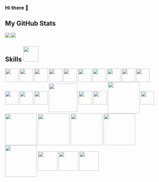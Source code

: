 ### Hi there 👋

<h2> My GitHub Stats <img src='https://rapidapi.com/blog/wp-content/uploads/2017/01/octocat-768x576.gif' width='25px' height="15px"> </h2>


<a href="https://github.com/panditrahulsharma/apache-airflow">
<img align="left" src="https://github-readme-stats.vercel.app/api?username=panditrahulsharma&count_private=true&show_icons=true&theme=synthwave" />
</a>
<a href="https://github.com/panditrahulsharma/apache-airflow">
<img align="center" src="https://github-readme-stats.vercel.app/api/top-langs/?username=panditrahulsharma&theme=synthwave" />
</a>

<h2> Skills <img src = "https://media2.giphy.com/media/QssGEmpkyEOhBCb7e1/giphy.gif?cid=ecf05e47a0n3gi1bfqntqmob8g9aid1oyj2wr3ds3mg700bl&rid=giphy.gif" width = 50px> </h2>
<p>
<img width ='44px' align='center' src ='https://raw.githubusercontent.com/rahulbanerjee26/githubAboutMeGenerator/main/icons/python.svg'>
<img width ='44px' align='center' src ='https://raw.githubusercontent.com/rahulbanerjee26/githubAboutMeGenerator/main/icons/azure.svg'>
<img width ='44px' align='center' src ='https://raw.githubusercontent.com/rahulbanerjee26/githubAboutMeGenerator/main/icons/aws.svg'>
<img width ='44px' align='center' src ='https://raw.githubusercontent.com/rahulbanerjee26/githubAboutMeGenerator/main/icons/gcp.svg'>
  <img width ='44px' align='center' src ='https://upload.wikimedia.org/wikipedia/commons/c/cf/New_Power_BI_Logo.svg'>
  <img width ='44px' align='center' src ='https://raw.githubusercontent.com/rahulbanerjee26/githubAboutMeGenerator/main/icons/postman.svg'>
<img width ='44px' align='center' src ='https://raw.githubusercontent.com/rahulbanerjee26/githubAboutMeGenerator/main/icons/javascript.svg'>
<img width ='44px' align='center' src ='https://raw.githubusercontent.com/rahulbanerjee26/githubAboutMeGenerator/main/icons/scikit.svg'>
<img width ='44px' align='center' src ='https://raw.githubusercontent.com/rahulbanerjee26/githubAboutMeGenerator/main/icons/postgresql.svg'>
  <img width ='44px' align='center' src ='https://raw.githubusercontent.com/rahulbanerjee26/githubAboutMeGenerator/main/icons/mongodb.svg'>
<img width ='44px' align='center' src ='https://raw.githubusercontent.com/rahulbanerjee26/githubAboutMeGenerator/main/icons/mysql.svg'>
<img width ='44px' align='center' src ='https://raw.githubusercontent.com/rahulbanerjee26/githubAboutMeGenerator/main/icons/django.svg'>
<img width ='44px' align='center' src ='https://raw.githubusercontent.com/rahulbanerjee26/githubAboutMeGenerator/main/icons/flask.svg'>
<img width ='94px' align='center' src ='https://spark.apache.org/images/AirflowLogo.png'>
<img width ='44px' align='center' src ='https://upload.wikimedia.org/wikipedia/commons/thumb/f/f3/Apache_Spark_logo.svg/1280px-Apache_Spark_logo.svg.png'>
<img width ='44px' align='center' src ='https://selenium-python.readthedocs.io/_static/logo.png'>
<img width ='104px' align='center' src ='https://upload.wikimedia.org/wikipedia/commons/thumb/6/63/Databricks_Logo.png/220px-Databricks_Logo.png'>
<img width ='44px' align='center' src ='https://media-exp1.licdn.com/dms/image/C560BAQGGtjRTUZWBbA/company-logo_200_200/0/1601307683892?e=2159024400&v=beta&t=ii3VobqVjfMrCyh_j--9jr6wksY5JBRSAMYbuKznIlE'>
<img width ='104px' align='center' src ='https://mpng.subpng.com/20181107/gf/kisspng-amazon-com-amazon-redshift-amazon-web-services-dat-5be382c7b24ec6.5023994315416368077304.jpg'>
<img width ='104px' align='center' src ='https://spark.apache.org/images/Elasticsearch.png'>
<img width ='104px' align='center' src ='https://spark.apache.org/images/kafka.png'>
<img width ='104px' align='center' src ='https://spark.apache.org/images/delta-lake-logo.png'>
<img width ='104px' align='center' src ='https://spark.apache.org/images/dbt.png'>
<img width ='64px' align='center' src ='https://docs.celeryproject.org/en/stable/_static/celery_512.png'>
<img width ='64px' align='center' src ='https://secrethub.io/img/gitlab-ci.png'>
  <img width ='64px' align='center' src ='https://pbs.twimg.com/profile_images/1273307847103635465/lfVWBmiW_400x400.png'>
  
  

  <br>
</p>
<!--
**panditrahulsharma/panditrahulsharma** is a ✨ _special_ ✨ repository because its `README.md` (this file) appears on your GitHub profile.

Here are some ideas to get you started:

- 🔭 I’m currently working on ...
- 🌱 I’m currently learning ...
- 👯 I’m looking to collaborate on ...
- 🤔 I’m looking for help with ...
- 💬 Ask me about ...
- 📫 How to reach me: ...
- 😄 Pronouns: ...
- ⚡ Fun fact: ...
-->
